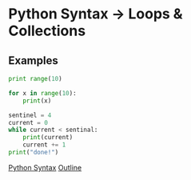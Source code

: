 Python Syntax -> Loops & Collections
====================================

Examples
--------

```python
print range(10)

for x in range(10):
    print(x)

sentinel = 4
current = 0
while current < sentinal:
    print(current)
    current += 1
print("done!")
```

[Python Syntax](syntax.md)
[Outline](outline.md)
